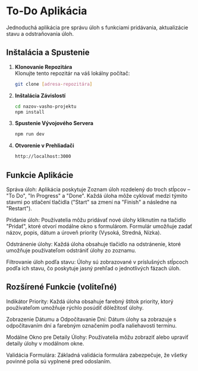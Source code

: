 # To-Do Aplikácia

Jednoduchá aplikácia pre správu úloh s funkciami pridávania, aktualizácie stavu a odstraňovania úloh.

## Inštalácia a Spustenie

1. **Klonovanie Repozitára**  
   Klonujte tento repozitár na váš lokálny počítač:
   ```bash
   git clone [adresa-repozitára]
   ```
2. **Inštalácia Závislostí**
   ```bash
   cd nazov-vasho-projektu
   npm install
   ```
3. **Spustenie Vývojového Servera**
   ```bash
   npm run dev
   ```
4. **Otvorenie v Prehliadači**
   ```bash
   http://localhost:3000
   ```

## Funkcie Aplikácie

Správa úloh: Aplikácia poskytuje Zoznam úloh rozdelený do troch stĺpcov – "To Do", "In Progress" a "Done". Každá úloha môže cyklovať medzi týmito stavmi po stlačení tlačidla ("Start" sa zmení na "Finish" a následne na "Restart").

Pridanie úloh: Používatelia môžu pridávať nové úlohy kliknutím na tlačidlo "Pridať", ktoré otvorí modálne okno s formulárom. Formulár umožňuje zadať názov, popis, dátum a úroveň priority (Vysoká, Stredná, Nízka).

Odstránenie úlohy: Každá úloha obsahuje tlačidlo na odstránenie, ktoré umožňuje používateľom odstrániť úlohy zo zoznamu.

Filtrovanie úloh podľa stavu: Úlohy sú zobrazované v príslušných stĺpcoch podľa ich stavu, čo poskytuje jasný prehľad o jednotlivých fázach úloh.

## Rozšírené Funkcie (voliteľné)

Indikátor Priority: Každá úloha obsahuje farebný štítok priority, ktorý používateľom umožňuje rýchlo posúdiť dôležitosť úlohy.

Zobrazenie Dátumu a Odpočítavanie Dní: Dátum úlohy sa zobrazuje s odpočítavaním dní a farebným označením podľa naliehavosti termínu.

Modálne Okno pre Detaily Úlohy: Používatelia môžu zobraziť alebo upraviť detaily úlohy v modálnom okne.

Validácia Formulára: Základná validácia formulára zabezpečuje, že všetky povinné polia sú vyplnené pred odoslaním.
